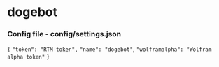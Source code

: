 # dogebot


### Config file - config/settings.json

`{`
  `"token": "RTM token",`
  `"name": "dogebot"`,
  `"wolframalpha": "Wolfram alpha token"`
`}`
